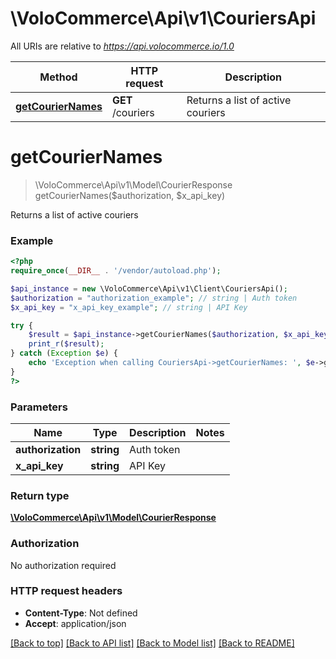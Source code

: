 # \VoloCommerce\Api\v1\CouriersApi

All URIs are relative to *https://api.volocommerce.io/1.0*

Method | HTTP request | Description
------------- | ------------- | -------------
[**getCourierNames**](CouriersApi.md#getCourierNames) | **GET** /couriers | Returns a list of active couriers


# **getCourierNames**
> \VoloCommerce\Api\v1\Model\CourierResponse getCourierNames($authorization, $x_api_key)

Returns a list of active couriers



### Example
```php
<?php
require_once(__DIR__ . '/vendor/autoload.php');

$api_instance = new \VoloCommerce\Api\v1\Client\CouriersApi();
$authorization = "authorization_example"; // string | Auth token
$x_api_key = "x_api_key_example"; // string | API Key

try {
    $result = $api_instance->getCourierNames($authorization, $x_api_key);
    print_r($result);
} catch (Exception $e) {
    echo 'Exception when calling CouriersApi->getCourierNames: ', $e->getMessage(), PHP_EOL;
}
?>
```

### Parameters

Name | Type | Description  | Notes
------------- | ------------- | ------------- | -------------
 **authorization** | **string**| Auth token |
 **x_api_key** | **string**| API Key |

### Return type

[**\VoloCommerce\Api\v1\Model\CourierResponse**](../Model/CourierResponse.md)

### Authorization

No authorization required

### HTTP request headers

 - **Content-Type**: Not defined
 - **Accept**: application/json

[[Back to top]](#) [[Back to API list]](../../README.md#documentation-for-api-endpoints) [[Back to Model list]](../../README.md#documentation-for-models) [[Back to README]](../../README.md)

